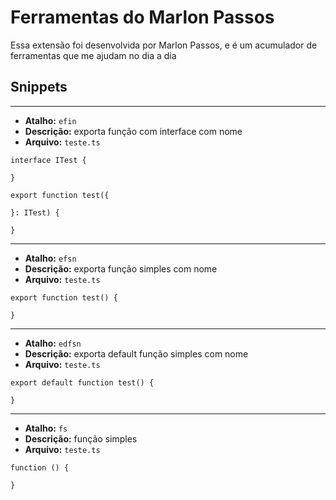 # Ferramentas do Marlon Passos 

Essa extensão foi desenvolvida por Marlon Passos, e é um acumulador de ferramentas que me ajudam no dia a dia 

## Snippets

---
- **Atalho:** ``efin``
- **Descrição:** exporta função com interface com nome
- **Arquivo:** ``teste.ts`` 
```tsx
interface ITest {

}

export function test({

}: ITest) {

}
```
---
- **Atalho:** ``efsn``
- **Descrição:** exporta função simples com nome
- **Arquivo:** ``teste.ts`` 
```tsx
export function test() {

}

```
---
- **Atalho:** ``edfsn``
- **Descrição:** exporta default função simples com nome
- **Arquivo:** ``teste.ts`` 
```tsx
export default function test() {

}

```
---
- **Atalho:** ``fs``
- **Descrição:** função simples
- **Arquivo:** ``teste.ts`` 
```tsx
function () {

}

```